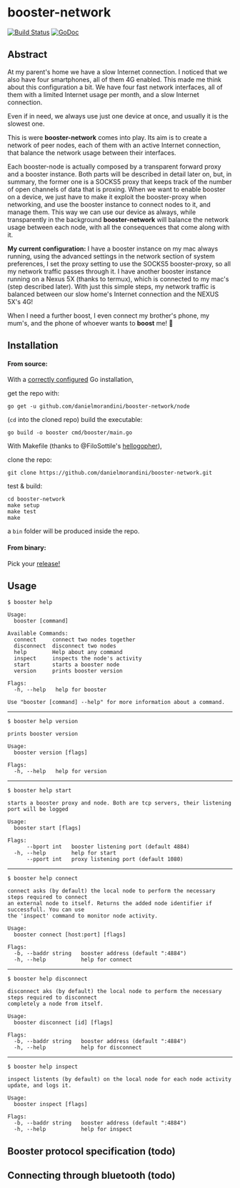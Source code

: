 # booster-network
[![Build Status](https://travis-ci.org/danielmorandini/booster-network.svg?branch=master)](https://travis-ci.org/danielmorandini/booster-network)
[![GoDoc](https://img.shields.io/badge/godoc-reference-blue.svg)](https://godoc.org/github.com/danielmorandini/booster-network/node)

## Abstract

At my parent's home we have a slow Internet connection. I noticed that we also
have four smartphones, all of them 4G enabled. This made me think about this
configuration a bit. We have four fast network interfaces, all of them with a
limited Internet usage per month, and a slow Internet connection.

Even if in need, we always use just one device at once, and usually it is the
slowest one.

This is were **booster-network** comes into play. Its aim is to create a network
of peer nodes, each of them with an active Internet connection, that balance the
network usage between their interfaces.

Each booster-node is actually composed by a transparent forward proxy and a
booster instance. Both parts will be described in detail later on, but, in
summary, the former one is a SOCKS5 proxy that keeps track of the number of open
channels of data that is proxing. When we want to enable booster on a device, we
just have to make it exploit the booster-proxy when networking, and use the
booster instance to connect nodes to it, and manage them. This way we can use
our device as always, while transparently in the background **booster-network**
will balance the network usage between each node, with all the consequences that
come along with it.

**My current configuration:** I have a booster instance on my mac always
running, using the advanced settings in the network section of system
preferences, I set the proxy setting to use the SOCKS5 booster-proxy, so all my
network traffic passes through it. I have another booster instance running on a
Nexus 5X (thanks to termux), which is connected to my mac's (step described
later). With just this simple steps, my network traffic is balanced between our
slow home's Internet connection and the NEXUS 5X's 4G!

When I need a further boost, I even connect my brother's phone, my mum's, and
the phone of whoever wants to **boost** me! :tada:

## Installation
#### From source:
With a [correctly configured](https://golang.org/doc/code.html#GOPATH) Go installation,

get the repo with:
```
go get -u github.com/danielmorandini/booster-network/node
```

(`cd` into the cloned repo)
build the executable:
```
go build -o booster cmd/booster/main.go
```

With Makefile (thanks to @FiloSottile's [hellogopher](https://github.com/cloudflare/hellogopher)),

clone the repo:
```
git clone https://github.com/danielmorandini/booster-network.git
```

test & build:
```
cd booster-network
make setup
make test
make
```

a `bin` folder will be produced inside the repo.

#### From binary:
Pick your [release!](https://github.com/danielmorandini/booster-network/releases)

## Usage
```
$ booster help

Usage:
  booster [command]

Available Commands:
  connect     connect two nodes together
  disconnect  disconnect two nodes
  help        Help about any command
  inspect     inspects the node's activity
  start       starts a booster node
  version     prints booster version

Flags:
  -h, --help   help for booster

Use "booster [command] --help" for more information about a command.
```
---
```
$ booster help version

prints booster version

Usage:
  booster version [flags]

Flags:
  -h, --help   help for version
```
---
```
$ booster help start

starts a booster proxy and node. Both are tcp servers, their listening port will be logged

Usage:
  booster start [flags]

Flags:
      --bport int   booster listening port (default 4884)
  -h, --help        help for start
      --pport int   proxy listening port (default 1080)
```
---
```
$ booster help connect

connect asks (by default) the local node to perform the necessary steps required to connect
an external node to itself. Returns the added node identifier if successfull. You can use
the 'inspect' command to monitor node activity.

Usage:
  booster connect [host:port] [flags]

Flags:
  -b, --baddr string   booster address (default ":4884")
  -h, --help           help for connect
```
---
```
$ booster help disconnect

disconnect aks (by default) the local node to perform the necessary steps required to disconnect
completely a node from itself.

Usage:
  booster disconnect [id] [flags]

Flags:
  -b, --baddr string   booster address (default ":4884")
  -h, --help           help for disconnect
```
---
```
$ booster help inspect

inspect listents (by default) on the local node for each node activity update, and logs it.

Usage:
  booster inspect [flags]

Flags:
  -b, --baddr string   booster address (default ":4884")
  -h, --help           help for inspect
```

## Booster protocol specification (todo)

## Connecting through bluetooth (todo)
